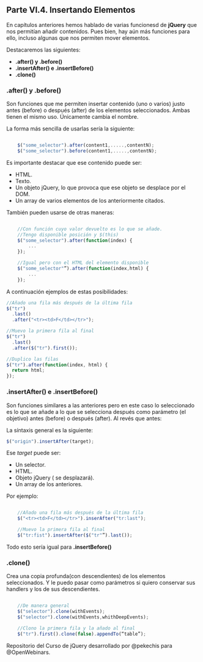 ## Parte VI.4. Insertando Elementos

En capítulos anteriores hemos hablado de varias funcionesd de **jQuery** que nos permitían añadir contenidos. Pues bien, hay aún más funciones para ello, incluso algunas que nos permiten mover elementos.

Destacaremos las siguientes:

- **.after() y .before()**
- **.insertAfter() e .insertBefore()**
- **.clone()**

### .after() y .before()

Son funciones que me permiten insertar contenido (uno o varios) justo antes (before) o después (after) de los elementos seleccionados. Ambas tienen el mismo uso. Únicamente cambia el nombre.

La forma más sencilla de usarlas sería la siguiente:

```js

    $("some_selector").after(content1,.....,contentN);
    $("some_selector").before(content1,.....,contentN);
```

Es importante destacar que ese contenido puede ser:

- HTML.
- Texto.
- Un objeto jQuery, lo que provoca que ese objeto se desplace por el DOM.
- Un array de varios elementos de los anteriormente citados.

También pueden usarse de otras maneras:

```js

    //Con función cuyo valor devuelto es lo que se añade.
    //Tengo disponible posición y $(this)
    $("some_selector").after(function(index) {
        ...
    });

    //Igual pero con el HTML del elemento disponible
    $("some_selector"”).after(function(index,html) {
        ...
    });

```

A continuación ejemplos de estas posibilidades:

```js
//Añado una fila más después de la última fila
$("tr")
  .last()
  .after("<tr><td>F</td></tr>");

//Muevo la primera fila al final
$("tr")
  .last()
  .after($("tr").first());

//Duplico las filas
$("tr").after(function(index, html) {
  return html;
});
```

### .insertAfter() e .insertBefore()

Son funciones similares a las anteriores pero en este caso lo seleccionado es lo que se añade a lo que se selecciona después como parámetro (el objetivo) antes (before) o después (after). Al revés que antes:

La síntaxis general es la siguiente:

```js
$("origin").insertAfter(target);
```

Ese _target_ puede ser:

- Un selector.
- HTML.
- Objeto jQuery ( se desplazará).
- Un array de los anteriores.

Por ejemplo:

```js

    //Añado una fila más después de la última fila
    $("<tr><td>F</td></tr>").inserAfter("tr:last");

    //Muevo la primera fila al final
    $("tr:fist").insertAfter($("tr"”).last());

```

Todo esto sería igual para **.insertBefore()**

### .clone()

Crea una copia profunda(con descendientes) de los elementos seleccionados. Y le puedo pasar como parámetros si quiero conservar sus handlers y los de sus descendientes.

```js

    //De manera general
    $("selector").clone(withEvents);
    $("selector").clone(withEvents,whithDeepEvents);

    //Clono la primera fila y la añado al final
    $("tr").first().clone(false).appendTo(“table”);


```

Repositorio del Curso de jQuery desarrollado por @pekechis para @OpenWebinars.
